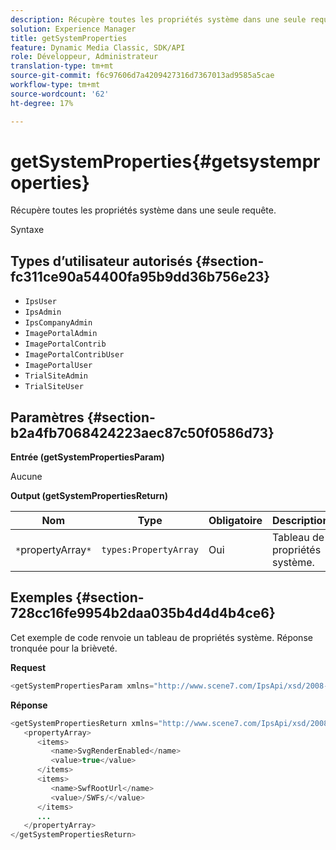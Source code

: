 ```yaml
---
description: Récupère toutes les propriétés système dans une seule requête.
solution: Experience Manager
title: getSystemProperties
feature: Dynamic Media Classic, SDK/API
role: Développeur, Administrateur
translation-type: tm+mt
source-git-commit: f6c97606d7a4209427316d7367013ad9585a5cae
workflow-type: tm+mt
source-wordcount: '62'
ht-degree: 17%

---
```



# getSystemProperties{#getsystemproperties}

Récupère toutes les propriétés système dans une seule requête.

Syntaxe

## Types d’utilisateur autorisés {#section-fc311ce90a54400fa95b9dd36b756e23}

* `IpsUser`
* `IpsAdmin`
* `IpsCompanyAdmin`
* `ImagePortalAdmin`
* `ImagePortalContrib`
* `ImagePortalContribUser`
* `ImagePortalUser`
* `TrialSiteAdmin`
* `TrialSiteUser`

## Paramètres {#section-b2a4fb7068424223aec87c50f0586d73}

**Entrée (getSystemPropertiesParam)**

Aucune

**Output (getSystemPropertiesReturn)**

| Nom | Type | Obligatoire | Description |
|---|---|---|---|
| `*`propertyArray`*` | `types:PropertyArray` | Oui | Tableau de propriétés système. |

## Exemples {#section-728cc16fe9954b2daa035b4d4d4b4ce6}

Cet exemple de code renvoie un tableau de propriétés système. Réponse tronquée pour la brièveté.

**Request**

```java
<getSystemPropertiesParam xmlns="http://www.scene7.com/IpsApi/xsd/2008-09-10"/>
```

**Réponse**

```java
<getSystemPropertiesReturn xmlns="http://www.scene7.com/IpsApi/xsd/2008-09-10"> 
   <propertyArray> 
      <items> 
         <name>SvgRenderEnabled</name> 
         <value>true</value> 
      </items> 
      <items> 
         <name>SwfRootUrl</name> 
         <value>/SWFs/</value> 
      </items> 
      ... 
   </propertyArray> 
</getSystemPropertiesReturn>
```


